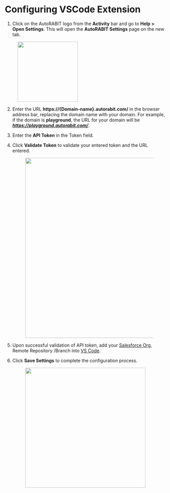 # Configuring VSCode Extension

1. Click on the AutoRABIT logo from the **Activity** bar and go to **Help > Open Settings**. This will open the **AutoRABIT Settings** page on the new tab.

<figure><img src="https://cdn.document360.io/8711f4e7-c040-4616-aac9-d947f87e4619/Images/Documentation/image-624.png" alt="" width="188"><figcaption></figcaption></figure>

2. Enter the URL **https://{Domain-name}.autorabit.com/** in the browser address bar, replacing the domain name with your domain. For example, if the domain is **playground**, the URL for your domain will be _**https://playground.autorabit.com/**_.
3. Enter the **API Token** in the Token field.
4.  Click **Validate Token** to validate your entered token and the URL entered.

    <figure><img src="https://cdn.document360.io/8711f4e7-c040-4616-aac9-d947f87e4619/Images/Documentation/image-788.png" alt="" width="563"><figcaption></figcaption></figure>
5. Upon successful validation of API token, add your [Salesforce Org](arm-administration/registration/salesforce-org/), Remote Repository /Branch into [VS Code](installing-vs-code-extension.md).&#x20;
6.  Click **Save Settings** to complete the configuration process.&#x20;

    <figure><img src="https://cdn.document360.io/8711f4e7-c040-4616-aac9-d947f87e4619/Images/Documentation/image-976.png" alt="" width="375"><figcaption></figcaption></figure>
